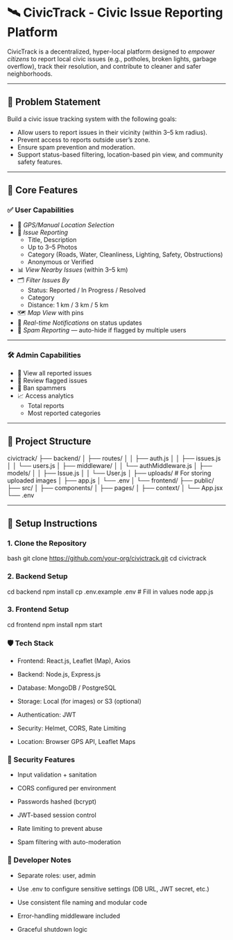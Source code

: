 # 🛰 CivicTrack - Civic Issue Reporting Platform

CivicTrack is a decentralized, hyper-local platform designed to *empower citizens* to report local civic issues (e.g., potholes, broken lights, garbage overflow), track their resolution, and contribute to cleaner and safer neighborhoods.

---

## 🚀 Problem Statement

Build a civic issue tracking system with the following goals:

- Allow users to report issues in their vicinity (within 3–5 km radius).
- Prevent access to reports outside user’s zone.
- Ensure spam prevention and moderation.
- Support status-based filtering, location-based pin view, and community safety features.

---

## 🧠 Core Features

### ✅ User Capabilities

- 📍 *GPS/Manual Location Selection*
- 📝 *Issue Reporting*
  - Title, Description
  - Up to 3–5 Photos
  - Category (Roads, Water, Cleanliness, Lighting, Safety, Obstructions)
  - Anonymous or Verified
- 📊 *View Nearby Issues* (within 3–5 km)
- 🗂 *Filter Issues By*
  - Status: Reported / In Progress / Resolved
  - Category
  - Distance: 1 km / 3 km / 5 km
- 🗺 *Map View* with pins
- 🔔 *Real-time Notifications* on status updates
- 🚩 *Spam Reporting* — auto-hide if flagged by multiple users

---

### 🛠 Admin Capabilities

- 🧾 View all reported issues
- 👮 Review flagged issues
- 🚫 Ban spammers
- 📈 Access analytics
  - Total reports
  - Most reported categories

---

## 🧱 Project Structure


civictrack/
├── backend/
│   ├── routes/
│   │   ├── auth.js
│   │   ├── issues.js
│   │   └── users.js
│   ├── middleware/
│   │   └── authMiddleware.js
│   ├── models/
│   │   ├── Issue.js
│   │   └── User.js
│   ├── uploads/             # For storing uploaded images
│   ├── app.js
│   └── .env
│
└── frontend/
    ├── public/
    ├── src/
    │   ├── components/
    │   ├── pages/
    │   ├── context/
    │   └── App.jsx
    └── .env




---

## 🧪 Setup Instructions

### 1. Clone the Repository

bash
git clone https://github.com/your-org/civictrack.git
cd civictrack


### 2. Backend Setup

cd backend
npm install
cp .env.example .env  # Fill in values
node app.js


### 3. Frontend Setup

cd frontend
npm install
npm start


### 🛡 Tech Stack
- Frontend: React.js, Leaflet (Map), Axios

- Backend: Node.js, Express.js

- Database: MongoDB / PostgreSQL

- Storage: Local (for images) or S3 (optional)

- Authentication: JWT

- Security: Helmet, CORS, Rate Limiting

- Location: Browser GPS API, Leaflet Maps

### 🔐 Security Features
- Input validation + sanitation

- CORS configured per environment

- Passwords hashed (bcrypt)

- JWT-based session control

- Rate limiting to prevent abuse

-  Spam filtering with auto-moderation

### 🧰 Developer Notes
- Separate roles: user, admin

- Use .env to configure sensitive settings (DB URL, JWT secret, etc.)

- Use consistent file naming and modular code

- Error-handling middleware included

- Graceful shutdown logic

